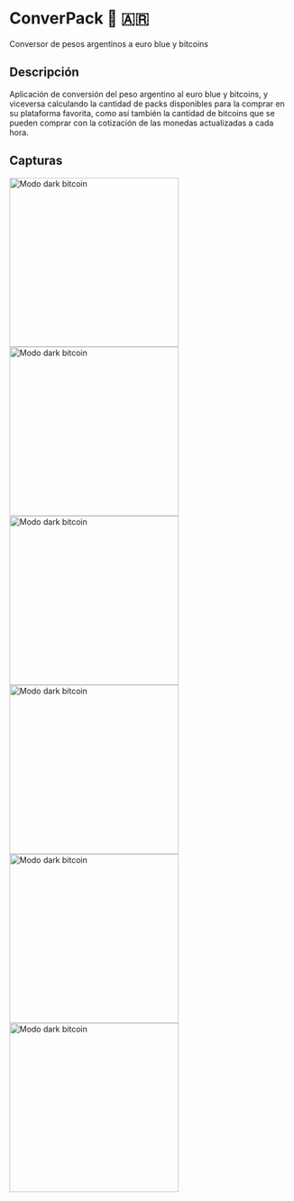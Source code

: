 # ConverPack 📱 🇦🇷

Conversor de pesos argentinos a euro blue y bitcoins

## Descripción 

Aplicación de conversión del peso argentino al euro blue y bitcoins, y viceversa calculando la cantidad de packs disponibles para la comprar en su plataforma favorita, como así también la cantidad de bitcoins que se pueden comprar con la cotización de las monedas actualizadas a cada hora.


## Capturas

<img width="300" alt="Modo dark bitcoin" src="/capturas/phone/dark_peso2.png"> <img width="300" alt="Modo dark bitcoin" src="/capturas/phone/dark_bit.png"> <img width="300" alt="Modo dark bitcoin" src="/capturas/phone/dark_euro.png"> <img width="300" alt="Modo dark bitcoin" src="/capturas/phone/light_peso.png"> <img width="300" alt="Modo dark bitcoin" src="/capturas/phone/light_peso2.png"> <img width="300" alt="Modo dark bitcoin" src="/capturas/phone/light_bit.png">

